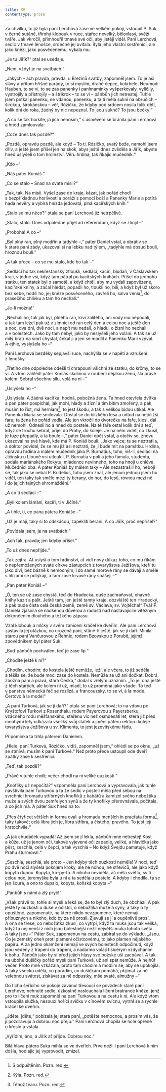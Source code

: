 ```yaml
---
title: XV
contentType: prose
---
```


<section>

Za chvilku, to již byla paní Lerchová zase ve velkém pokoji, vstoupil P. Suk, v černé sutáně, třírohý klobouk v ruce, stařec nevelký, bělovlasý, svěží tváře. Jak vkročil, přimhouřil tmavé své oči, aby jistěji viděl. Paní Lerchová, sedíc v tmavé lenošce, srdečně jej uvítala. Byla jeho vlastní sestřenicí, ale jako knězi, jako posvěcenému, vykala mu.

„Je tu Jiřík?“ ptal se usedaje.

„Není, vždyť je na svatbách.“

„Jakých – ach pravda, pravda, u Březinů svatby, zapomněl jsem. To je asi slávy a přitom hříšné parády, to si myslím, drahé čepce, kokrhele, Neumodi-Hauben, to se ví, to se zas panenky i panímaminky vyšperkovaly, vylíčily, vystrojily a přistrojily – a štrikrok – to se ví – pánbůh jich netrestej. Tuhle jsem potkal panenku, ne vdanou, panenku, a ta ti měla sukni na obručích – širokou, širokánskou – věř, Rózičko, že kdyby pod srdcem nosila tolik dětí, kolik dní do roka, žádný by nic nepoznal. To jsou sukně? To jsou bečky!“

„A co se tak horšíte, já jich nenosím,“ s úsměvem se bránila paní Lerchová a hned zamlouvala:

„Cože dnes tak pozdě?“

„Pozdě, opravdu pozdě, ale když – To ti, Rózičko, svatý bože, nemohl jsem dřív, a ještě jsem přišel jen na skok, abys ještě dnes zvěděla a Jiřík, abyste hned uslyšeli o tom hrdinství. Věru hrdina, tak říkajíc mučedník.“

„Kdo –“

„Náš páter Koniáš.“

„Co se stalo – Snad na svaté misii?“

„Tak, tak. Na misii. Vyšel zase do kraje, kázat, jak pořád chodí s bezpříkladnou horlivostí a poráží s pomocí boží a Panenky Marie a potírá hada nevěry a vybírá hnízda jedovatá, plná kacířských knih.“

„Stalo se mu něco?“ ptala se paní Lerchová již netrpělivě.

„Stalo, stalo. Dnes odpoledne přijel ad referendum, když se zhojil –“

„Proboha! A co –“

„Byl plný ran, plný modřin a tadyhle –,“ páter Daniel vstal, a obrátiv se k staré paní zády, ukazoval si na lebku nad týlem, „tadyhle má dosud bouli, hroznou bouli.“

„A tak přece – co se mu stalo, kde ho tak –“

„Sedláci ho tak nekřesťansky ztloukli, sedláci, kacíři, bludaři, v Čáslavském kraji, v jedné vsi, když tam pátral po kacířských knihách. Přišel do jednoho statku, ten statek byl o samotě, a když chtěl, aby mu vydali zapovězené, kacířské knihy, a začal hledat, popadli ho, tloukli ho, bili, a když byl už skoro bez sebe, hodili ho, jej kněze posvěceného, zavřeli ho, salva venia[^26], do prasečího chlívku a tam ho nechali.“

„Je-li možná!“

„Nechali ho, tak jak byl, plného ran, krví zalitého, ani vody mu nepodali, a tak tam ležel pak už v zimnici od ran celý den a celou noc a ještě den a noc, dva dni, dvě noci, a napít mu nedali, o hladu, o žízni ho nechali a v bolestech. Jako by tam nebyl, jako by neslyšeli jeho volání. A tak se už milý bratr na smrt chystal, čekal ji a jen se modlil a Panenku Marii vzýval. A ejhle, vyslyšela ho –“

Paní Lerchová bezděky sepjavši ruce, nachýlila se v napětí a vzrušení z lenošky.

„Třetího dne odpoledne odešli ti chrapouni všichni ze statku; do krčmy, to se ví. A vtom zahlédl páter Koniáš skulinou v roubení nějakou ženu, šla právě kolem. Sebral všechnu sílu, volá na ni –“

„Uslyšela ho –“

„Uslyšela. A žádná kacířka, hodná, pobožná žena. Ta hned otevřela dvířka a pan páter pospíchal, jak mohl, hlady a žízní a tím bitím zmořený, a pak, musím to říct, má herniam[^27], to jest škodu, a tak s velikou bídou utíkal. Ale Panenka Maria se smilovala. Dostal se do blízkého lesa a odtud na nejbližší faru; ta žena ho pořád vedla. Ale jen vkročil do dvorečku na faře, klesl, dál už nemohl. Odnesli ho a hned do postele. Na té faře ostal kolik dní a teď, když se trochu sebral, přijel do Prahy, do koleje. Je na něm vidět, co zkusil, je tuze přepadlý, a ta boule –,“ páter Daniel opět vstal, a otočiv se, znovu ukazoval na své hlavě, kde má P. Koniáš bouli. „Jako vejce; ta se neztratila, a doktor povídal, že se mu již asi neztratí, že ji bude mít na památku. Hrdina, opravdu hrdina a málem mučedník jako P. Burnatius, toho, víš-li, sedláci na Jičínsku u Libuně vsi utloukli, P. Burnatia v poli a jeho fámula, studenta, sodála mariánského Rokytu, mládence nevinného, toho na hnoji u chléva. Mučedníci oba. A páter Koniáš by málem taky – Ale nezastrašili ho, nebojí se, tak jako se nebál P. Bridelius, toho jsem znal, ale jenom jednou jsem ho viděl, ten taky tak směle mezi ty berany, do hor, do lesů, rovnou mezi ně i do jejich tajných shromáždění.“

„A co ti sedláci –“

„Byli kolem lámáni, kacíři, ti v Jičíně.“

„A tihle, ti, co pana pátera Koniáše –“

„Už je mají, taky si to odskáčou, zapeklití berani. A co Jiřík, proč nepřišel?“

„Povídala jsem, je na svatbách.“

„Ach tak, pravda; jen kdyby přišel.“

„To už dnes nepřijde.“

„Tak zejtra. Ať uslyší o tom hrdinství, ať vidí nový důkaz toho, co mu říkám o nepřemožených svaté církve zástupcích z tovaryšstva Ježíšova, kteří tu jako diví, bez bázně k nemocným, i do samé morové rány se dávají a směle s hlízami se potýkají, a tam zase krvavé rány snášejí –“

„Pan páter Koniáš –“

„Ó, ten se už zase chystá, teď do Hradecka, duše zachraňovat, ohavné knihy kazit a pálit. Ještě tam, jen ještě tamty kraje, obzvláště ten Hradecký, a pak bude čista celá česká země, země sv. Václava, sv. Vojtěcha!“ Tvář P. Daniela zjasnila se nadšenou důvěrou a radostí nad nastávajícím vítězným dokončením dlouhého a těžkého zápasu.

Vzal klobouk a mlčky v svém zanícení kráčel ke dveřím. Ale paní Lerchová zastavila jej otázkou, co urozená paní, stůně-li ještě, jak se jí daří. Mínila starou paní Vančurovou z Řehnic, rodem Bzovskou z Porubě, jejímž zpovědníkem byl páter Suk.

„Buď pánbůh pochválen, teď je zase líp.“

„Chodíte ještě k ní?“

„Chodím, chodím; do kostela ještě nemůže, leží, ale včera, to již seděla a těšila se, že bude moci zase do kostela. Nemůže se už ani dočkat. Dobrá, zbožná paní a pravá, stará Češka,“ dodal s vřelým uznáním. „To je, ona ještě z těch starých, ale kolem ní už, mladí, to už proměna jako všude. To teď v panstvu německá řeč se rozlízá, a francouzsky, to se ví, à la mode. Čertovo à la mode!“

„A paní Turková, jak se jí daří?“ ptala se paní Lerchová; to na vdovu po Kryštofovi Turkovi z Rosenthalu, rodem Payerovou z Payersberku, vzácného rodu měšťanského, stařenu víc než osmdesáti let, která již před mnohými lety odkázala všeliký svůj statek a jmění páteru rektoru koleje tovaryšstva Ježíšova u sv. Klimenta, to jest jezovitskému řádu.

Připomínka ta trhla páterem Danielem.

„Hlele, paní Turková, Rózičko, vidíš, zapomněl jsem,“ ohlédl se po oknu, „už se stmívá, musím k paní Turkové.“ Než proto přece ustoupil ode dveří zpátky zase k sestřenici.

„Teď, tak pozdě?“

„Právě v tuhle chvíli; večer chodí na ni veliké ouzkosti.“

„Knoflíky už nepočítá?“ vzpomněla paní Lerchová a vypravovala, jak tuhle navštívila paní Turkovou a ta že sedíc v posteli měla před sebou na svrchnici hromadu stříbrných knoflíků z kabátů a kamizol svého nebožtíka muže a svých dvou zemřelých synů a že ty knoflíky přerovnávala, počítala, a co jich má. A páter Suk hned na to:

„Přes čtyřicet větších in forma ovali a hromadu menších in praefata forma[^28], taky takové; celá libra jich je, libra stříbra, a čistého, pravého. To jest její kratochvíle.“

„A jak chudáček vypadá! Až jsem se jí lekla, pánbůh mne ne­trestej! Kost a kůže, už je jenom oči, takové vyjevené oči zapadlé, veliké, a hlavička jako pěst, seschlá, celá v čepci, a tak vyschlá – No když Švejdu pamatuje, když Prahu šturmoval.“

„Seschlá, seschlá, ale proto – Jen kdyby těch ouzkosti neměla! V noci, teď po dvě noci slyšela pokojem kroky, ale ne nohou, ne střevíců, ale jako když kopyta dupou. Kopyta, ko-py-ta. A nikoho neviděla, ač měla světlo, svítí celou noc, jeromyška byla u ní a ta seděla u postele. A kdyby i chodila, ta se jen šourá, a ono to dupalo, kopyta, koňská kopyta –“

„Pánbůh s námi a zlý pryč!“

„Však právě to, tohle si myslí a leká se, že to byl zlý duch, že obchází. A pak ještě ty ouzkosti o duše v očistci, o nebožtíka muže a syny, a taky o ty opuštěné, zapomenuté, na které nikdo nevzpomene, které nemají příbuzných a nikoho, kdo by za ně prosil. Zjevují se jí a oupěnlivě prosí. A ona se třese, co nebožátka zkusí, co vytrpí, když ta muka jsou tak veliká, když ta nejmenší z nich jsou bolestnější nežli největší muka tohoto světa. A taky jsou –“ Páter Suk, zapomenuv na cestu, zabíral se do výkladu. „Jsou. Co je zemský oheň proti plameni očistcovému, to jako plamen nějakého papíru. A za jedno okamžení nemají ve svých bolestech odpočinutí, když jsou vedeny z trápení do trápení, a nadarmo volají tisícerým vzdycháním k bohu. Pánbůh jako by si před jejich hlasy své božské uši zacpával. A tak na ubohé dušičky pořád myslí paní Turková, už ani spát nemůže. A nejhůř večer. Proto mně vzkázala, proto tam chodím a modlím se, aby se upokojila. A taky všecko udělá, co poradím, co dušičkám pomáhá, přijímat za ně velebnou svátost, získávat za ně odpustky, mše svaté, almužny –“

Do ticha šeřícího se pokoje zavanul třesoucí se povzdech staré paní Lerchové; nehnutě sedíc, úzkostně naslouchala líčení bratrance kněze, jenž pro to líčení muk zapomněl na paní Turkovou a na cestu k ní. Ale když vtom vstoupila služka, nesoucí hořící svíčku v cínovém svícnu, vytrhl se a rychle kráčel ke dveřím.

„Jděte, jděte,“ pobízela jej stará paní, „potěšte nemocnou, a prosím vás, že ji pozdravuju a dobrou noc přeju.“ Paní Lerchová chopila se hole opřené o křeslo a vstala.

„Vyřídím, ano, a Jiřík ať přijde. Dobrou noc.“

Bílá hlava pátera Suka mihla se ve dveřích. Prve nežli i paní Lerchová k nim došla, hodlajíc jej vyprovodit, zmizel.

[^26]: S odpuštěním. Pozn. red.

[^27]: Kýla. Pozn. red.

[^28]: Téhož tvaru. Pozn. red.

</section>
